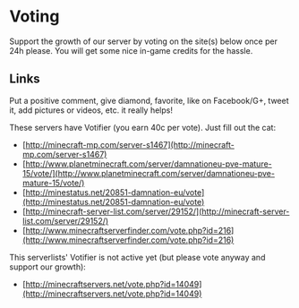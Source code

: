 ---
---

# Voting

Support the growth of our server by voting on the site(s) below once per 24h please. You will get some nice in-game credits for the hassle.

## Links 

Put a positive comment, give diamond, favorite, like on Facebook/G+, tweet it, add pictures or videos, etc. it really helps!

These servers have Votifier (you earn 40c per vote). Just fill out the cat:

* [http://minecraft-mp.com/server-s1467](http://minecraft-mp.com/server-s1467)
* [http://www.planetminecraft.com/server/damnationeu-pve-mature-15/vote/](http://www.planetminecraft.com/server/damnationeu-pve-mature-15/vote/)
* [http://minestatus.net/20851-damnation-eu/vote](http://minestatus.net/20851-damnation-eu/vote)
* [http://minecraft-server-list.com/server/29152/](http://minecraft-server-list.com/server/29152/)
* [http://www.minecraftserverfinder.com/vote.php?id=216](http://www.minecraftserverfinder.com/vote.php?id=216)

This serverlists' Votifier is not active yet (but please vote anyway and support our growth): 

* [http://minecraftservers.net/vote.php?id=14049](http://minecraftservers.net/vote.php?id=14049)
